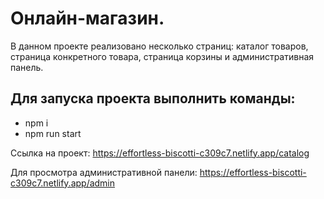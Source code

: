 # Онлайн-магазин.
В данном проекте реализовано несколько страниц: каталог товаров, страница конкретного товара, страница корзины и административная панель.

## Для запуска проекта выполнить команды:
- npm i
- npm run start

Ссылка на проект: 
https://effortless-biscotti-c309c7.netlify.app/catalog

Для просмотра административной панели:
https://effortless-biscotti-c309c7.netlify.app/admin

